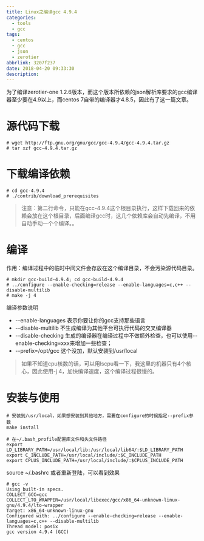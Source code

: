 ```yaml
---
title: Linux之编译gcc 4.9.4
categories:
  - tools
  - gcc
tags:
  - centos
  - gcc
  - json
  - zerotier  
abbrlink: 3207f237
date: 2018-04-20 09:33:30
description:
---
```


为了编译zerotier-one 1.2.6版本，而这个版本所依赖的json解析库要求的gcc编译器至少要在4.9以上，而centos 7自带的编译器才4.8.5，因此有了这一篇文章。

<!-- more -->

# 源代码下载
```shell
# wget http://ftp.gnu.org/gnu/gcc/gcc-4.9.4/gcc-4.9.4.tar.gz
# tar xzf gcc-4.9.4.tar.gz 
```

# 下载编译依赖
```shell
# cd gcc-4.9.4
# ./contrib/download_prerequisites
```
> 注意：第二行命令，只能在gcc-4.9.4这个根目录执行，这样下载回来的依赖会放在这个根目录，后面编译gcc时，这几个依赖库会自动先编译，不用自动手动一个个编译。。

# 编译
作用：编译过程中的临时中间文件会存放在这个编译目录，不会污染源代码目录。
```shell
# mkdir gcc-build-4.9.4; cd gcc-build-4.9.4
# ../configure --enable-checking=release --enable-languages=c,c++ --disable-multilib
# make -j 4
```
编译参数说明

 * --enable-languages 表示你要让你的gcc支持那些语言
 * --disable-multilib 不生成编译为其他平台可执行代码的交叉编译器
 * --disable-checking 生成的编译器在编译过程中不做额外检查，也可以使用--enable-checking=xxx来增加一些检查；
 * --prefix=/opt/gcc 这个没加，默认安装到/usr/local
> 如果不知道cpu核数的话，可以用lscpu看一下，我这里的机器只有4个核心，因此使用-j 4，加快编译速度，这个编译过程很慢的。

# 安装与使用

```shell
# 安装到/usr/local，如果想安装到其他地方，需要在configure的时候指定--prefix参数
make install

# 在~/.bash_profile配置库文件和头文件路径
export LD_LIBRARY_PATH=/usr/local/lib:/usr/local/lib64/:$LD_LIBRARY_PATH
export C_INCLUDE_PATH=/usr/local/include/:$C_INCLUDE_PATH
export CPLUS_INCLUDE_PATH=/usr/local/include/:$CPLUS_INCLUDE_PATH
```
source ~/.bashrc 或者重新登陆，可以看到效果
```shell
# gcc -v
Using built-in specs.
COLLECT_GCC=gcc
COLLECT_LTO_WRAPPER=/usr/local/libexec/gcc/x86_64-unknown-linux-gnu/4.9.4/lto-wrapper
Target: x86_64-unknown-linux-gnu
Configured with: ../configure --enable-checking=release --enable-languages=c,c++ --disable-multilib
Thread model: posix
gcc version 4.9.4 (GCC) 
```
